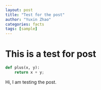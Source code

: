 ```yaml
---
layout: post
title: "Test for the post"
author: "Yuxin Zhao"
categories: facts
tags: [sample]
---
```


# This is a test for post 
```python 
def plus(x, y):
    return x + y;

```

Hi, I am testing the post.